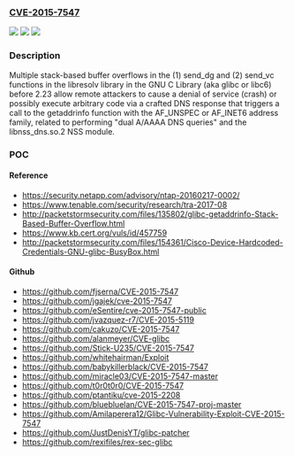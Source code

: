 ### [CVE-2015-7547](https://cve.mitre.org/cgi-bin/cvename.cgi?name=CVE-2015-7547)
![](https://img.shields.io/static/v1?label=Product&message=n%2Fa&color=blue)
![](https://img.shields.io/static/v1?label=Version&message=n%2Fa&color=blue)
![](https://img.shields.io/static/v1?label=Vulnerability&message=n%2Fa&color=brighgreen)

### Description

Multiple stack-based buffer overflows in the (1) send_dg and (2) send_vc functions in the libresolv library in the GNU C Library (aka glibc or libc6) before 2.23 allow remote attackers to cause a denial of service (crash) or possibly execute arbitrary code via a crafted DNS response that triggers a call to the getaddrinfo function with the AF_UNSPEC or AF_INET6 address family, related to performing "dual A/AAAA DNS queries" and the libnss_dns.so.2 NSS module.

### POC

#### Reference
- https://security.netapp.com/advisory/ntap-20160217-0002/
- https://www.tenable.com/security/research/tra-2017-08
- http://packetstormsecurity.com/files/135802/glibc-getaddrinfo-Stack-Based-Buffer-Overflow.html
- https://www.kb.cert.org/vuls/id/457759
- http://packetstormsecurity.com/files/154361/Cisco-Device-Hardcoded-Credentials-GNU-glibc-BusyBox.html

#### Github
- https://github.com/fjserna/CVE-2015-7547
- https://github.com/jgajek/cve-2015-7547
- https://github.com/eSentire/cve-2015-7547-public
- https://github.com/jvazquez-r7/CVE-2015-5119
- https://github.com/cakuzo/CVE-2015-7547
- https://github.com/alanmeyer/CVE-glibc
- https://github.com/Stick-U235/CVE-2015-7547
- https://github.com/whitehairman/Exploit
- https://github.com/babykillerblack/CVE-2015-7547
- https://github.com/miracle03/CVE-2015-7547-master
- https://github.com/t0r0t0r0/CVE-2015-7547
- https://github.com/ptantiku/cve-2015-2208
- https://github.com/bluebluelan/CVE-2015-7547-proj-master
- https://github.com/Amilaperera12/Glibc-Vulnerability-Exploit-CVE-2015-7547
- https://github.com/JustDenisYT/glibc-patcher
- https://github.com/rexifiles/rex-sec-glibc

